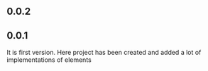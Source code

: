 ## 0.0.2

## 0.0.1

It is first version. Here project has been created and added a lot of implementations of elements
